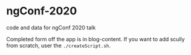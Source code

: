 # ngConf-2020
code and data for ngConf 2020 talk

Completed form off the app is in blog-content.
If you want to add scully from scratch, user the `./createScript.sh`. 
